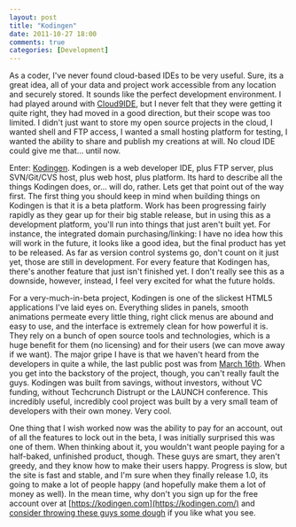 ```yaml
---
layout: post
title: "Kodingen"
date: 2011-10-27 18:00
comments: true
categories: [Development]
---
```


As a coder, I've never found cloud-based IDEs to be very useful. Sure, its a great idea, all of your data and project work accessible from any location and securely stored. It sounds like the perfect development environment. I had played around with [Cloud9IDE](http://c9.io/), but I never felt that they were getting it quite right, they had moved in a good direction, but their scope was too limited. I didn't just want to store my open source projects in the cloud, I wanted shell and FTP access, I wanted a small hosting platform for testing, I wanted the ability to share and publish my creations at will. No cloud IDE could give me that... until now.

Enter: [Kodingen](https://kodingen.com/). Kodingen is a web developer IDE, plus FTP server, plus SVN/Git/CVS host, plus web host, plus platform. Its hard to describe all the things Kodingen does, or... will do, rather. Lets get that point out of the way first. The first thing you should keep in mind when building things on Kodingen is that it is a beta platform. Work has been progressing fairly rapidly as they gear up for their big stable release, but in using this as a development platform, you'll run into things that just aren't built yet. For instance, the integrated domain purchasing/linking: I have no idea how this will work in the future, it looks like a good idea, but the final product has yet to be released. As far as version control systems go, don't count on it just yet, those are still in development. For every feature that Kodingen has, there's another feature that just isn't finished yet. I don't really see this as a downside, however, instead, I feel very excited for what the future holds.

For a very-much-in-beta project, Kodingen is one of the slickest HTML5 applications I've laid eyes on. Everything slides in panels, smooth animations permeate every little thing, right click menus are abound and easy to use, and the interface is extremely clean for how powerful it is. They rely on a bunch of open source tools and technologies, which is a huge benefit for them (no licensing) and for their users (we can move away if we want). The major gripe I have is that we haven't heard from the developers in quite a while, the last public post was from [March 16th](https://kodingen.com/w/2011/03/16/sorry-were-delayed/). When you get into the backstory of the project, though, you can't really fault the guys. Kodingen was built from savings, without investors, without VC funding, without Techcrunch Distrupt or the LAUNCH conference. This incredibly useful, incredibly cool project was built by a very small team of developers with their own money. Very cool.

One thing that I wish worked now was the ability to pay for an account, out of all the features to lock out in the beta, I was initially surprised this was one of them. When thinking about it, you wouldn't want people paying for a half-baked, unfinished product, though. These guys are smart, they aren't greedy, and they know how to make their users happy. Progress is slow, but the site is fast and stable, and I'm sure when they finally release 1.0, its going to make a lot of people happy (and hopefully make them a lot of money as well). In the mean time, why don't you sign up for the free account over at [https://kodingen.com](https://kodingen.com/) and [consider throwing these guys some dough](http://pledgie.com/campaigns/8303) if you like what you see.